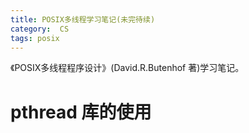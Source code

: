 ```yaml
---
title: POSIX多线程学习笔记(未完待续)
category:  CS
tags: posix
---
```

《POSIX多线程程序设计》(David.R.Butenhof 著)学习笔记。
<!--more-->
#  pthread 库的使用
